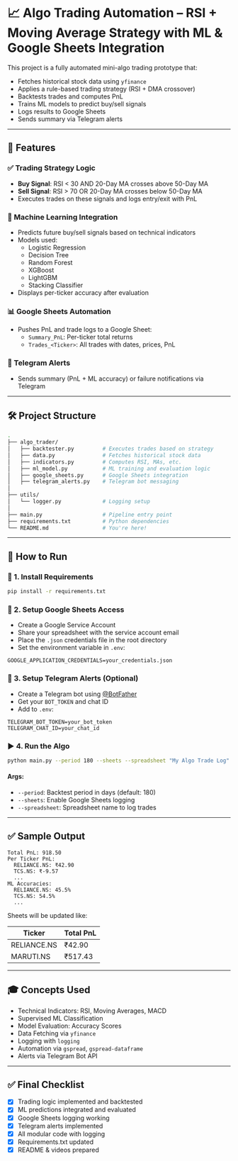 # 📈 Algo Trading Automation – RSI + Moving Average Strategy with ML & Google Sheets Integration

This project is a fully automated mini-algo trading prototype that:
- Fetches historical stock data using `yfinance`
- Applies a rule-based trading strategy (RSI + DMA crossover)
- Backtests trades and computes PnL
- Trains ML models to predict buy/sell signals
- Logs results to Google Sheets
- Sends summary via Telegram alerts

---

## 📌 Features

### ✅ Trading Strategy Logic
- **Buy Signal**: RSI < 30 AND 20-Day MA crosses above 50-Day MA
- **Sell Signal**: RSI > 70 OR 20-Day MA crosses below 50-Day MA
- Executes trades on these signals and logs entry/exit with PnL

### 🤖 Machine Learning Integration
- Predicts future buy/sell signals based on technical indicators
- Models used:
  - Logistic Regression
  - Decision Tree
  - Random Forest
  - XGBoost
  - LightGBM
  - Stacking Classifier
- Displays per-ticker accuracy after evaluation

### 📊 Google Sheets Automation
- Pushes PnL and trade logs to a Google Sheet:
  - `Summary_PnL`: Per-ticker total returns
  - `Trades_<Ticker>`: All trades with dates, prices, PnL

### 🔔 Telegram Alerts
- Sends summary (PnL + ML accuracy) or failure notifications via Telegram

---

## 🛠️ Project Structure

```bash
.
├── algo_trader/
│   ├── backtester.py         # Executes trades based on strategy
│   ├── data.py               # Fetches historical stock data
│   ├── indicators.py         # Computes RSI, MAs, etc.
│   ├── ml_model.py           # ML training and evaluation logic
│   ├── google_sheets.py      # Google Sheets integration
│   ├── telegram_alerts.py    # Telegram bot messaging
│
├── utils/
│   └── logger.py             # Logging setup
│
├── main.py                   # Pipeline entry point
├── requirements.txt          # Python dependencies
└── README.md                 # You're here!
```

---

## 🚀 How to Run

### 🔧 1. Install Requirements

```bash
pip install -r requirements.txt
```

### 🔐 2. Setup Google Sheets Access
- Create a Google Service Account
- Share your spreadsheet with the service account email
- Place the `.json` credentials file in the root directory
- Set the environment variable in `.env`:
```env
GOOGLE_APPLICATION_CREDENTIALS=your_credentials.json
```

### 💬 3. Setup Telegram Alerts (Optional)
- Create a Telegram bot using [@BotFather](https://t.me/botfather)
- Get your `BOT_TOKEN` and chat ID
- Add to `.env`:

```env
TELEGRAM_BOT_TOKEN=your_bot_token
TELEGRAM_CHAT_ID=your_chat_id
```

### ▶️ 4. Run the Algo

```bash
python main.py --period 180 --sheets --spreadsheet "My Algo Trade Log"
```

#### Args:
- `--period`: Backtest period in days (default: 180)
- `--sheets`: Enable Google Sheets logging
- `--spreadsheet`: Spreadsheet name to log trades

---

## ✅ Sample Output

```
Total PnL: 918.50
Per Ticker PnL:
  RELIANCE.NS: ₹42.90
  TCS.NS: ₹-9.57
  ...
ML Accuracies:
  RELIANCE.NS: 45.5%
  TCS.NS: 54.5%
  ...
```

Sheets will be updated like:

| Ticker       | Total PnL |
|--------------|-----------|
| RELIANCE.NS  | ₹42.90    |
| MARUTI.NS    | ₹517.43   |

---

## 🎓 Concepts Used

- Technical Indicators: RSI, Moving Averages, MACD
- Supervised ML Classification
- Model Evaluation: Accuracy Scores
- Data Fetching via `yfinance`
- Logging with `logging`
- Automation via `gspread`, `gspread-dataframe`
- Alerts via Telegram Bot API

---


## ✅ Final Checklist

- [x] Trading logic implemented and backtested
- [x] ML predictions integrated and evaluated
- [x] Google Sheets logging working
- [x] Telegram alerts implemented
- [x] All modular code with logging
- [x] Requirements.txt updated
- [x] README & videos prepared